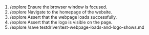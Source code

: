 1. /explore Ensure the browser window is focused.
2. /explore Navigate to the homepage of the website.
3. /explore Assert that the webpage loads successfully.
4. /explore Assert that the logo is visible on the page.
5. /explore /save testdriver/test-webpage-loads-and-logo-shows.md